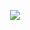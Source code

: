<p align="center">
    <img src="https://skillicons.dev/icons?i=c,git,js,mysql,php,py,anaconda,ruby,java,threejs" />
</p>
